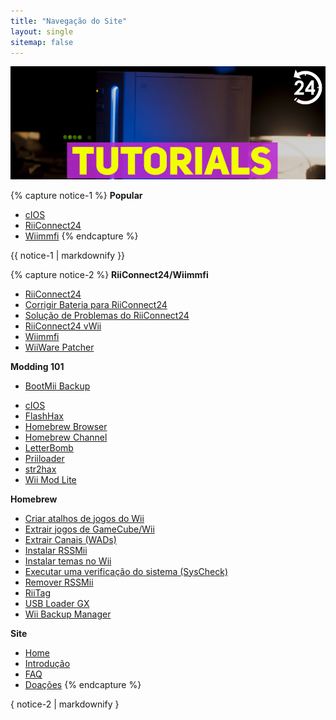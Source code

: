 ```yaml
---
title: "Navegação do Site"
layout: single
sitemap: false
---
```


![WiiTutorials](/images/WiiTutorials.jpg)

{% capture notice-1 %}
**Popular**

+ [cIOS](cios)
+ [RiiConnect24](riiconnect24)
+ [Wiimmfi](wiimmfi)
{% endcapture %}
<div class="notice--info">{{ notice-1 | markdownify }}</div>

{% capture notice-2 %}
**RiiConnect24/Wiimmfi**
+ [RiiConnect24](riiconnect24)
+ [Corrigir Bateria para RiiConnect24](riiconnect24-batteryfix)
+ [Solução de Problemas do RiiConnect24](riiconnect24-troubleshooting)
+ [RiiConnect24 vWii](riiconnect24-vwii)
+ [Wiimmfi](wiimmfi)
+ [WiiWare Patcher](wiiwarepatcher)

**Modding 101**
* [BootMii Backup](bootmii)
+ [cIOS](cios)
+ [FlashHax](flashhax)
+ [Homebrew Browser](hbb)
+ [Homebrew Channel](hbc)
+ [LetterBomb](letterbomb)
+ [Priiloader](priiloader)
+ [str2hax](str2hax)
+ [Wii Mod Lite](wiimodlite)

**Homebrew**
+ [Criar atalhos de jogos do Wii](wiigsc)
+ [Extrair jogos de GameCube/Wii](dump-games)
+ [Extrair Canais (WADs)](dump-wads)
+ [Instalar RSSMii](rssmii)
+ [Instalar temas no Wii](themes)
+ [Executar uma verificação do sistema (SysCheck)](syscheck)
+ [Remover RSSMii](rssmii-remove)
+ [RiiTag](riitag)
+ [USB Loader GX](usbloadergx)
+ [Wii Backup Manager](wiibackupmanager)

**Site**
+ [Home](/)
+ [Introdução](get-started)
+ [FAQ](faq)
+ [Doações](donations)
{% endcapture %}
<div class="notice--primary">{ notice-2 | markdownify }</div>
